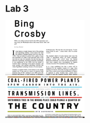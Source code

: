 # Lab 3

<p float="left">
  <img src="Lab3-1/Lab3-1_Result.png" width="50%" alt="Lab 3-1"/>
  <img src="Lab3-2/Lab3-2_Result.png" width="50%" alt="Lab 3-2"/> 
</p>
